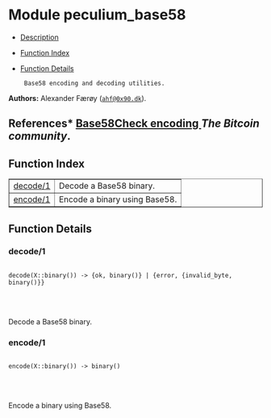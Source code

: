 

# Module peculium_base58 #
* [Description](#description)
* [Function Index](#index)
* [Function Details](#functions)


       Base58 encoding and decoding utilities.
__Authors:__ Alexander Færøy ([`ahf@0x90.dk`](mailto:ahf@0x90.dk)).

__References__* [
Base58Check encoding
](https://en.bitcoin.it/wiki/Base58Check_encoding)
_The Bitcoin community_.
----------------------------------------------------------------------------

<a name="index"></a>

## Function Index ##


<table width="100%" border="1" cellspacing="0" cellpadding="2" summary="function index"><tr><td valign="top"><a href="#decode-1">decode/1</a></td><td>Decode a Base58 binary.</td></tr><tr><td valign="top"><a href="#encode-1">encode/1</a></td><td>Encode a binary using Base58.</td></tr></table>


<a name="functions"></a>

## Function Details ##

<a name="decode-1"></a>

### decode/1 ###


<pre><code>
decode(X::binary()) -&gt; {ok, binary()} | {error, {invalid_byte, binary()}}
</code></pre>

<br></br>


Decode a Base58 binary.
<a name="encode-1"></a>

### encode/1 ###


<pre><code>
encode(X::binary()) -&gt; binary()
</code></pre>

<br></br>


Encode a binary using Base58.
